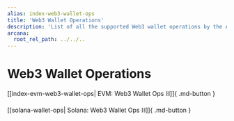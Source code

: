```yaml
---
alias: index-web3-wallet-ops
title: 'Web3 Wallet Operations'
description: 'List of all the supported Web3 wallet operations by the Arcana wallet.'
arcana:
  root_rel_path: ../../..
---
```


# Web3 Wallet Operations

[[index-evm-web3-wallet-ops| EVM: Web3 Wallet Ops :chains:]]{ .md-button }

[[solana-wallet-ops| Solana: Web3 Wallet Ops :chains:]]{ .md-button }